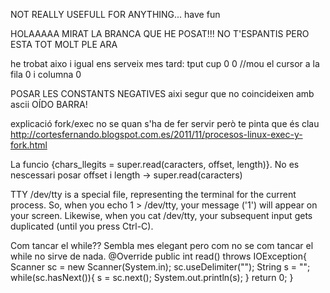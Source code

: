 NOT REALLY USEFULL FOR ANYTHING... have fun



HOLAAAAA MIRAT LA BRANCA QUE HE POSAT!!! NO T'ESPANTIS PERO ESTA TOT MOLT PLE ARA






he trobat aixo i igual ens serveix mes tard: tput cup 0 0 //mou el cursor a la fila 0 i columna 0

POSAR LES CONSTANTS NEGATIVES aixi segur que no coincideixen amb ascii
OÍDO BARRA!

explicació fork/exec no se quan s'ha de fer servir però te pinta que és clau
http://cortesfernando.blogspot.com.es/2011/11/procesos-linux-exec-y-fork.html

La funcio {chars_llegits =  super.read(caracters, offset, length)}. No es nescessari posar offset i length -> super.read(caracters)

TTY /dev/tty 
is a special file, representing the terminal for the current process. So, when you echo 1 > /dev/tty, your message ('1') will appear on your screen. Likewise, when you cat /dev/tty, your subsequent input gets duplicated (until you press Ctrl-C).

Com tancar el while?? Sembla mes elegant pero com no se com tancar el while no sirve de nada.
@Override
    public int read() throws IOException{
        Scanner sc = new Scanner(System.in);
        sc.useDelimiter("");
        String s = "";
        while(sc.hasNext()){
            s = sc.next();
            System.out.println(s);
        }
        return 0;
    }
    
    
    

    
  
